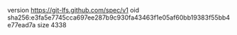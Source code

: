 version https://git-lfs.github.com/spec/v1
oid sha256:e3fa5e7745cca697ee287b9c930fa43463f1e05af60bb19383f55bb4e77ead7a
size 4338
